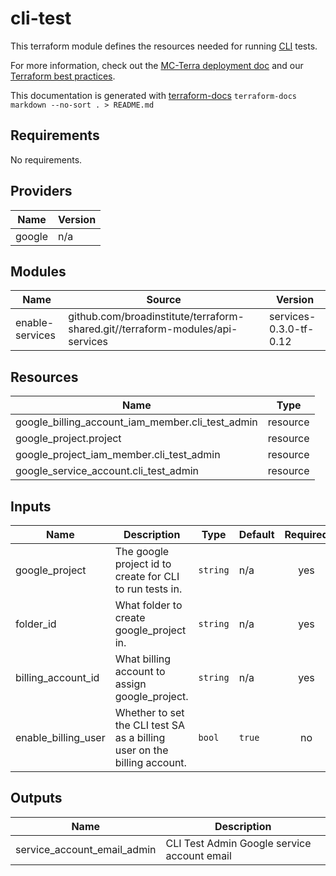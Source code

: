 # cli-test

This terraform module defines the resources needed for running
[CLI](https://github.com/DataBiosphere/terra-cli) tests.

For more information, check out the [MC-Terra deployment doc](https://docs.dsp-devops.broadinstitute.org/mc-terra/mcterra-deployment)
and our [Terraform best practices](https://docs.dsp-devops.broadinstitute.org/best-practices-guides/terraform).

This documentation is generated with [terraform-docs](https://github.com/segmentio/terraform-docs)
`terraform-docs markdown --no-sort . > README.md`

## Requirements

No requirements.

## Providers

| Name | Version |
|------|---------|
| google | n/a |

## Modules

| Name | Source | Version |
|------|--------|---------|
| enable-services | github.com/broadinstitute/terraform-shared.git//terraform-modules/api-services | services-0.3.0-tf-0.12 |

## Resources

| Name | Type |
|------|------|
| google_billing_account_iam_member.cli_test_admin | resource |
| google_project.project | resource |
| google_project_iam_member.cli_test_admin | resource |
| google_service_account.cli_test_admin | resource |

## Inputs

| Name | Description | Type | Default | Required |
|------|-------------|------|---------|:--------:|
| google\_project | The google project id to create for CLI to run tests in. | `string` | n/a | yes |
| folder\_id | What folder to create google\_project in. | `string` | n/a | yes |
| billing\_account\_id | What billing account to assign google\_project. | `string` | n/a | yes |
| enable\_billing\_user | Whether to set the CLI test SA as a billing user on the billing account. | `bool` | `true` | no |

## Outputs

| Name | Description |
|------|-------------|
| service\_account\_email\_admin | CLI Test Admin Google service account email |
